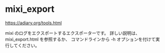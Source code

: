 # mixi_export
https://adiary.org/tools.html

mixi のログをエクスポートするエクスポーターです。
詳しい説明は、mixi_export.html を参照するか、
コマンドラインから -h オプションを付けて実行してください。
